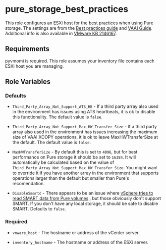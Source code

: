 pure_storage_best_practices
=========

This role configures an ESXi host for the best practices when using Pure storage.  The settings are
from the [Best practices guide](https://support.purestorage.com/Solutions/VMware_Platform_Guide/001VMwareBestPractices/dddVMware_ESXi_Host_Configuration) and
[VAAI Guide](https://support.purestorage.com/Solutions/VMware_Platform_Guide/001VMwareBestPractices/Web_Guide%3A_VMware_Storage_APIs_for_Array_Integration_with_the_Pure_Storage%C2%AE_FlashArray).
Additional info is also available in [VMware KB 2146167](https://kb.vmware.com/s/article/2146167).

Requirements
------------

pyvmomi is required. This role assumes your inventory file contains each ESXi host you are managing.

Role Variables
--------------

### Defaults

- `Third_Party_Array_Not_Support_ATS_HB` - If a third party array also used in the environment
  has issues using ATS heartbeats, it is ok to disable this functionality. The default value is `false`.

- `Third_Party_Array_Not_Support_Max_HW_Transfer_Size` - If a third party array also used in the environment
  has issues increasing the maximum size of VAAI XCOPY operations, it is ok to leave MaxHWTransferSize
  at the default. The default value is `false`.

- `MaxHWTransferSize` - By default this is set to `4096`, but for best performance on Pure storage it should
  be set to `16384`.  It will automatically be calculated based on the value of
  `Third_Party_Array_Not_Support_Max_HW_Transfer_Size`.  You might want to override it if you have another
  array in the environment that supports operations larger than the default but smaller than Pure's recomendation.

- `DisableSmartd` - There appears to be an issue where
  [vSphere tries to read SMART data from Pure volumes](https://www.jacobhopkinson.com/2019/08/09/vmware-and-scsi-why-do-my-pure-storage-datastores-report-scsi-0x85-errors-every-30-minutes/)
  , but those obviously don't support SMART.  If you don't have any local storage, it should be safe
  to disable SMART. Defaults to `false`.

### Required

- `vmware_host` - The hostname or address of the vCenter server.

- `inventory_hostname` - The hostname or address of the ESXi server.
